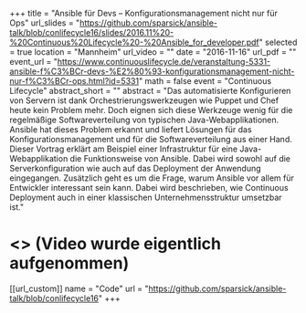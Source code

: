 +++
title = "Ansible für Devs – Konfigurationsmanagement nicht nur für Ops"
url_slides = "https://github.com/sparsick/ansible-talk/blob/conlifecycle16/slides/2016.11%20-%20Continuous%20Lifecycle%20-%20Ansible_for_developer.pdf"
selected = true
location = "Mannheim"
url_video = ""
date = "2016-11-16"
url_pdf = ""
event_url = "https://www.continuouslifecycle.de/veranstaltung-5331-ansible-f%C3%BCr-devs-%E2%80%93-konfigurationsmanagement-nicht-nur-f%C3%BCr-ops.html?id=5331"
math = false
event = "Continuous Lifecycle"
abstract_short = ""
abstract = "Das automatisierte Konfigurieren von Servern ist dank Orchestrierungswerkzeugen wie Puppet und Chef heute kein Problem mehr. Doch eignen sich diese Werkzeuge wenig für die regelmäßige Softwareverteilung von typischen Java-Webapplikationen. Ansible hat dieses Problem erkannt und liefert Lösungen für das Konfigurationsmanagement und für die Softwareverteilung aus einer Hand. Dieser Vortrag erklärt am Beispiel einer Infrastruktur für eine Java-Webapplikation die Funktionsweise von Ansible. Dabei wird sowohl auf die Serverkonfiguration wie auch auf das Deployment der Anwendung eingegangen. Zusätzlich geht es um die Frage, warum Ansible vor allem für Entwickler interessant sein kann. Dabei wird beschrieben, wie Continuous Deployment auch in einer klassischen Unternehmensstruktur umsetzbar ist."
# <> (Video wurde eigentlich aufgenommen)

[[url_custom]]
name = "Code"
url = "https://github.com/sparsick/ansible-talk/blob/conlifecycle16"
+++
